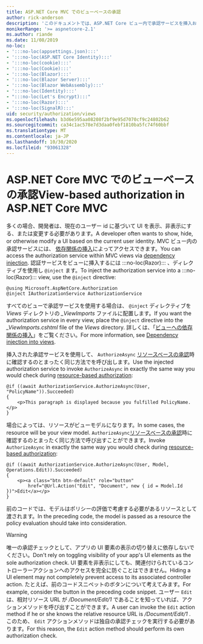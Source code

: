 ```yaml
---
title: ASP.NET Core MVC でのビューベースの承認
author: rick-anderson
description: 'このドキュメントでは、ASP.NET Core ビュー内で承認サービスを挿入および利用する方法について説明し :::no-loc(Razor)::: ます。'
monikerRange: '>= aspnetcore-2.1'
ms.author: riande
ms.date: 11/08/2019
no-loc:
- ':::no-loc(appsettings.json):::'
- ':::no-loc(ASP.NET Core Identity):::'
- ':::no-loc(cookie):::'
- ':::no-loc(Cookie):::'
- ':::no-loc(Blazor):::'
- ':::no-loc(Blazor Server):::'
- ':::no-loc(Blazor WebAssembly):::'
- ':::no-loc(Identity):::'
- ":::no-loc(Let's Encrypt):::"
- ':::no-loc(Razor):::'
- ':::no-loc(SignalR):::'
uid: security/authorization/views
ms.openlocfilehash: b3d6e595aa08208f2bf9e95d7070cf9c24802b62
ms.sourcegitcommit: ca34c1ac578e7d3daa0febf1810ba5fc74f60bbf
ms.translationtype: MT
ms.contentlocale: ja-JP
ms.lasthandoff: 10/30/2020
ms.locfileid: "93061328"
---
```

# <a name="view-based-authorization-in-aspnet-core-mvc"></a><span data-ttu-id="88047-103">ASP.NET Core MVC でのビューベースの承認</span><span class="sxs-lookup"><span data-stu-id="88047-103">View-based authorization in ASP.NET Core MVC</span></span>

<span data-ttu-id="88047-104">多くの場合、開発者は、現在のユーザー id に基づいて UI を表示、非表示にする、または変更する必要があります。</span><span class="sxs-lookup"><span data-stu-id="88047-104">A developer often wants to show, hide, or otherwise modify a UI based on the current user identity.</span></span> <span data-ttu-id="88047-105">MVC ビュー内の承認サービスには、 [依存関係の挿入](xref:fundamentals/dependency-injection)によってアクセスできます。</span><span class="sxs-lookup"><span data-stu-id="88047-105">You can access the authorization service within MVC views via [dependency injection](xref:fundamentals/dependency-injection).</span></span> <span data-ttu-id="88047-106">認証サービスをビューに挿入するには :::no-loc(Razor)::: 、ディレクティブを使用し `@inject` ます。</span><span class="sxs-lookup"><span data-stu-id="88047-106">To inject the authorization service into a :::no-loc(Razor)::: view, use the `@inject` directive:</span></span>

```cshtml
@using Microsoft.AspNetCore.Authorization
@inject IAuthorizationService AuthorizationService
```

<span data-ttu-id="88047-107">すべてのビューで承認サービスを使用する場合は、 `@inject` ディレクティブを *Views* ディレクトリの *_ViewImports* ファイルに配置します。</span><span class="sxs-lookup"><span data-stu-id="88047-107">If you want the authorization service in every view, place the `@inject` directive into the *_ViewImports.cshtml* file of the *Views* directory.</span></span> <span data-ttu-id="88047-108">詳しくは、「[ビューへの依存関係の挿入](xref:mvc/views/dependency-injection)」をご覧ください。</span><span class="sxs-lookup"><span data-stu-id="88047-108">For more information, see [Dependency injection into views](xref:mvc/views/dependency-injection).</span></span>

<span data-ttu-id="88047-109">挿入された承認サービスを使用して、 `AuthorizeAsync` [リソースベースの承認](xref:security/authorization/resourcebased#security-authorization-resource-based-imperative)時に確認するのとまったく同じ方法でを呼び出します。</span><span class="sxs-lookup"><span data-stu-id="88047-109">Use the injected authorization service to invoke `AuthorizeAsync` in exactly the same way you would check during [resource-based authorization](xref:security/authorization/resourcebased#security-authorization-resource-based-imperative):</span></span>

```cshtml
@if ((await AuthorizationService.AuthorizeAsync(User, "PolicyName")).Succeeded)
{
    <p>This paragraph is displayed because you fulfilled PolicyName.</p>
}
```

<span data-ttu-id="88047-110">場合によっては、リソースがビューモデルになります。</span><span class="sxs-lookup"><span data-stu-id="88047-110">In some cases, the resource will be your view model.</span></span> <span data-ttu-id="88047-111">`AuthorizeAsync`[リソースベースの承認](xref:security/authorization/resourcebased#security-authorization-resource-based-imperative)時に確認するのとまったく同じ方法で呼び出すことができます。</span><span class="sxs-lookup"><span data-stu-id="88047-111">Invoke `AuthorizeAsync` in exactly the same way you would check during [resource-based authorization](xref:security/authorization/resourcebased#security-authorization-resource-based-imperative):</span></span>

```cshtml
@if ((await AuthorizationService.AuthorizeAsync(User, Model, Operations.Edit)).Succeeded)
{
    <p><a class="btn btn-default" role="button"
        href="@Url.Action("Edit", "Document", new { id = Model.Id })">Edit</a></p>
}
```

<span data-ttu-id="88047-112">前のコードでは、モデルはポリシーの評価で考慮する必要があるリソースとして渡されます。</span><span class="sxs-lookup"><span data-stu-id="88047-112">In the preceding code, the model is passed as a resource the policy evaluation should take into consideration.</span></span>

> [!WARNING]
> <span data-ttu-id="88047-113">唯一の承認チェックとして、アプリの UI 要素の表示の切り替えに依存しないでください。</span><span class="sxs-lookup"><span data-stu-id="88047-113">Don't rely on toggling visibility of your app's UI elements as the sole authorization check.</span></span> <span data-ttu-id="88047-114">UI 要素を非表示にしても、関連付けられているコントローラーアクションへのアクセスを完全に防ぐことはできません。</span><span class="sxs-lookup"><span data-stu-id="88047-114">Hiding a UI element may not completely prevent access to its associated controller action.</span></span> <span data-ttu-id="88047-115">たとえば、前のコードスニペットのボタンについて考えてみます。</span><span class="sxs-lookup"><span data-stu-id="88047-115">For example, consider the button in the preceding code snippet.</span></span> <span data-ttu-id="88047-116">ユーザー `Edit` は、相対リソース URL が */Document/Edit/1* であることを知っていれば、アクションメソッドを呼び出すことができます。</span><span class="sxs-lookup"><span data-stu-id="88047-116">A user can invoke the `Edit` action method if he or she knows the relative resource URL is */Document/Edit/1* .</span></span> <span data-ttu-id="88047-117">このため、 `Edit` アクションメソッドは独自の承認チェックを実行する必要があります。</span><span class="sxs-lookup"><span data-stu-id="88047-117">For this reason, the `Edit` action method should perform its own authorization check.</span></span>
